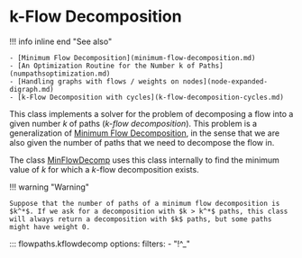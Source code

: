 # k-Flow Decomposition

!!! info inline end "See also"

    - [Minimum Flow Decomposition](minimum-flow-decomposition.md)
    - [An Optimization Routine for the Number k of Paths](numpathsoptimization.md)
    - [Handling graphs with flows / weights on nodes](node-expanded-digraph.md)
    - [k-Flow Decomposition with cycles](k-flow-decomposition-cycles.md)

This class implements a solver for the problem of decomposing a flow into a given number $k$ of paths (*$k$-flow decomposition*). This problem is a generalization of [Minimum Flow Decomposition](minimum-flow-decomposition.md), in the sense that we are also given the number of paths that we need to decompose the flow in.


The class [MinFlowDecomp](minimum-flow-decomposition.md) uses this class internally to find the minimum value of $k$ for which a $k$-flow decomposition exists.

!!! warning "Warning"

    Suppose that the number of paths of a minimum flow decomposition is $k^*$. If we ask for a decomposition with $k > k^*$ paths, this class will always return a decomposition with $k$ paths, but some paths might have weight 0.

::: flowpaths.kflowdecomp
    options:
      filters: 
        - "!^_"